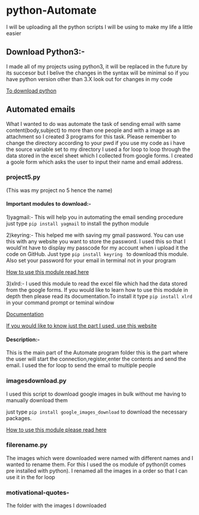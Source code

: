 # python-Automate
I will be uploading all the python scripts I will be using to make my life a little easier

## Download Python3:-
I made all of my projects using python3, it will be replaced in the future by its succesor but I belive the changes in the syntax will be minimal so if you have python version other than 3.X look out for changes in my code

[To download python](https://www.python.org/downloads/)

## Automated emails
What I wanted to do was automate the task of sending email with same content(body,subject) to more than one people and with a image as an attachment so  I created 3 programs for this task.
Please remember to change the directory according to your pwd if you use my code as i have the source variable set to my directory
I used a for loop to loop through the data stored in the excel sheet which I collected from google forms. I created a goole form which asks the user to input their name and email address.
### project5.py
(This was my project no 5 hence the name)

#### Important modules to download:-
1)yagmail:-
This will help you in automating the email sending procedure just type ```pip install yagmail``` to install the python module


2)keyring:-
This helped me with saving my gmail password. You can use this with any website you want to store the password. I used this so that I would'nt have to display my passcode for my account when i upload it the code on GitHub. Just type ```pip install keyring ``` to download this module. Also set your password for your email in terminal not in your program

[How to use this module read here](https://alexwlchan.net/2016/11/you-should-use-keyring/)


3)xlrd:- 
I used this module to read the excel file which had the data stored from the google forms. If you would like to learn how to use this module in depth then please read its documentation.To install it type ```pip install xlrd``` in your command prompt or teminal window

[Documentation](https://xlrd.readthedocs.io/en/latest/)

[If you would like to know just the part I used, use this website](https://www.geeksforgeeks.org/reading-excel-file-using-python/)


#### Description:-
This is the main part of the Automate program folder this is the part where the user will start the connection,register,enter the contents and  send the email. I used the for loop to send the email to multiple people

### imagesdownload.py

I used this script to download google images in bulk without me having to manually download them 

just type ```pip install google_images_download``` to download the necessary packages.

[How to use this module please read here](https://github.com/hardikvasa/google-images-download)

### filerename.py
The images which were downloaded were named with different names and I wanted to rename them. For this I used the os module of python(it comes pre installed with python). I renamed all the images in a order so that I can use it in the for loop   


### motivational-quotes-
The folder with the images I downloaded
